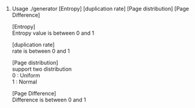 

1. Usage
	./generator [Entropy] [duplication rate] [Page distribution] [Page Difference]

	[Entropy] <br />
		Entropy value is between 0 and 1 <br />

	[duplication rate] <br />
		rate is between 0 and 1 <br />

	[Page distribution] <br />
		support two distribution <br />
		0 : Uniform <br />
		1 : Normal <br />

	[Page Difference] <br />
		Difference is between 0 and 1 <br />
